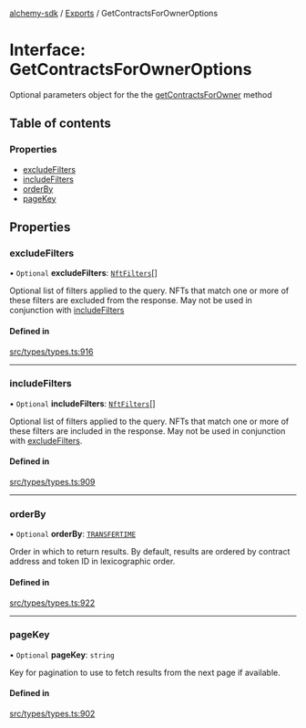 [alchemy-sdk](../README.md) / [Exports](../modules.md) / GetContractsForOwnerOptions

# Interface: GetContractsForOwnerOptions

Optional parameters object for the the [getContractsForOwner](../classes/NftNamespace.md#getcontractsforowner) method

## Table of contents

### Properties

- [excludeFilters](GetContractsForOwnerOptions.md#excludefilters)
- [includeFilters](GetContractsForOwnerOptions.md#includefilters)
- [orderBy](GetContractsForOwnerOptions.md#orderby)
- [pageKey](GetContractsForOwnerOptions.md#pagekey)

## Properties

### excludeFilters

• `Optional` **excludeFilters**: [`NftFilters`](../enums/NftFilters.md)[]

Optional list of filters applied to the query. NFTs that match one or more
of these filters are excluded from the response. May not be used in
conjunction with [includeFilters](GetContractsForOwnerOptions.md#includefilters)

#### Defined in

[src/types/types.ts:916](https://github.com/alchemyplatform/alchemy-sdk-js/blob/bed7d71/src/types/types.ts#L916)

___

### includeFilters

• `Optional` **includeFilters**: [`NftFilters`](../enums/NftFilters.md)[]

Optional list of filters applied to the query. NFTs that match one or more
of these filters are included in the response. May not be used in
conjunction with [excludeFilters](GetContractsForOwnerOptions.md#excludefilters).

#### Defined in

[src/types/types.ts:909](https://github.com/alchemyplatform/alchemy-sdk-js/blob/bed7d71/src/types/types.ts#L909)

___

### orderBy

• `Optional` **orderBy**: [`TRANSFERTIME`](../enums/NftOrdering.md#transfertime)

Order in which to return results. By default, results are ordered by
contract address and token ID in lexicographic order.

#### Defined in

[src/types/types.ts:922](https://github.com/alchemyplatform/alchemy-sdk-js/blob/bed7d71/src/types/types.ts#L922)

___

### pageKey

• `Optional` **pageKey**: `string`

Key for pagination to use to fetch results from the next page if available.

#### Defined in

[src/types/types.ts:902](https://github.com/alchemyplatform/alchemy-sdk-js/blob/bed7d71/src/types/types.ts#L902)

